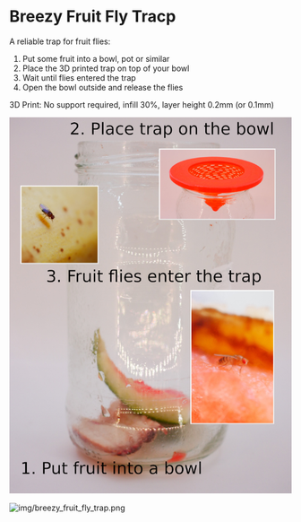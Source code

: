 # Breezy Fruit Fly Tracp


A reliable trap for fruit flies:

 1. Put some fruit into a bowl, pot or similar
 2. Place the 3D printed trap on top of your bowl
 3. Wait until flies entered the trap
 4. Open the bowl outside and release the flies
 
3D Print: No support required, infill 30%, layer height 0.2mm (or 0.1mm)

![img/fruit_fly_trap.jpg](img/fruit_fly_trap.jpg)

![img/breezy_fruit_fly_trap.png](img/breezy_fruit_fly_trap.png)

